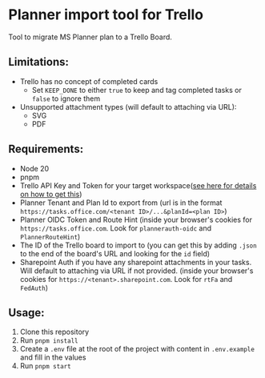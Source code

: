 # Planner import tool for Trello

Tool to migrate MS Planner plan to a Trello Board.

## Limitations:

- Trello has no concept of completed cards
  - Set `KEEP_DONE` to either `true` to keep and tag completed tasks or `false` to ignore them
- Unsupported attachment types (will default to attaching via URL):
  - SVG
  - PDF

## Requirements:

- Node 20
- pnpm
- Trello API Key and Token for your target workspace([see here for details on how to get this](https://developer.atlassian.com/cloud/trello/guides/rest-api/api-introduction/))
- Planner Tenant and Plan Id to export from (url is in the format `https://tasks.office.com/<tenant ID>/...&planId=<plan ID>`)
- Planner OIDC Token and Route Hint (inside your browser's cookies for `https://tasks.office.com`. Look for `plannerauth-oidc` and `PlannerRouteHint`)
- The ID of the Trello board to import to (you can get this by adding `.json` to the end of the board's URL and looking for the `id` field)
- Sharepoint Auth if you have any sharepoint attachments in your tasks. Will default to attaching via URL if not provided. (inside your browser's cookies for `https://<tenant>.sharepoint.com`. Look for `rtFa` and `FedAuth`)

## Usage:

1. Clone this repository
2. Run `pnpm install`
3. Create a `.env` file at the root of the project with content in `.env.example` and fill in the values
4. Run `pnpm start`